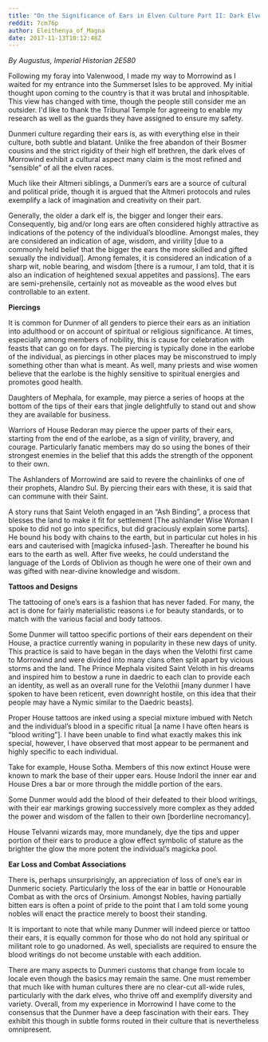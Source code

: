 ```yaml
---
title: "On the Significance of Ears in Elven Culture Part II: Dark Elves"
reddit: 7cm76p
author: Eleithenya_of_Magna
date: 2017-11-13T10:12:48Z
---
```


*By Augustus, Imperial Historian 2E580*

Following my foray into Valenwood, I made my way to Morrowind as I waited for my entrance into the Summerset Isles to be approved. My initial thought upon coming to the country is that it was brutal and inhospitable. This view has changed with time, though the people still consider me an outsider. I'd like to thank the Tribunal Temple for agreeing to enable my research as well as the guards they have assigned to ensure my safety.

Dunmeri culture regarding their ears is, as with everything else in their culture, both subtle and blatant. Unlike the free abandon of their Bosmer cousins and the strict rigidity of their high elf brethren, the dark elves of Morrowind exhibit a cultural aspect many claim is the most refined and “sensible” of all the elven races.

Much like their Altmeri siblings, a Dunmeri’s ears are a source of cultural and political pride, though it is argued that the Altmeri protocols and rules exemplify a lack of imagination and creativity on their part.

Generally, the older a dark elf is, the bigger and longer their ears. Consequently, big and/or long ears are often considered highly attractive as indications of the potency of the individual’s bloodline. Amongst males, they are considered an indication of age, wisdom, and virility [due to a commonly held belief that the bigger the ears the more skilled and gifted sexually the individual]. Among females, it is considered an indication of a sharp wit, noble bearing, and wisdom [there is a rumour, I am told, that it is also an indication of heightened sexual appetites and passions]. The ears are semi-prehensile, certainly not as moveable as the wood elves but controllable to an extent. 

**Piercings**

It is common for Dunmer of all genders to pierce their ears as an initiation into adulthood or on account of spiritual or religious significance. At times, especially among members of nobility, this is cause for celebration with feasts that can go on for days. The piercing is typically done in the earlobe of the individual, as piercings in other places may be misconstrued to imply something other than what is meant. As well, many priests and wise women believe that the earlobe is the highly sensitive to spiritual energies and promotes good health.

Daughters of Mephala, for example, may pierce a series of hoops at the bottom of the tips of their ears that jingle delightfully to stand out and show they are available for business.

Warriors of House Redoran may pierce the upper parts of their ears, starting from the end of the earlobe, as a sign of virility, bravery, and courage. Particularly fanatic members may do so using the bones of their strongest enemies in the belief that this adds the strength of the opponent to their own.

The Ashlanders of Morrowind are said to revere the chainlinks of one of their prophets, Alandro Sul. By piercing their ears with these, it is said that can commune with their Saint.

A story runs that Saint Veloth engaged in an “Ash Binding”, a process that blesses the land to make it fit for settlement [The ashlander Wise Woman I spoke to did not go into specifics, but did graciously explain some parts]. He bound his body with chains to the earth, but in particular cut holes in his ears and cauterised with [magicka infused-]ash. Thereafter he bound his ears to the earth as well. After five weeks, he could understand the language of the Lords of Oblivion as though he were one of their own and was gifted with near-divine knowledge and wisdom.

**Tattoos and Designs**

The tattooing of one’s ears is a fashion that has never faded. For many, the act is done for fairly materialistic reasons i.e for beauty standards, or to match with the various facial and body tattoos.

Some Dunmer will tattoo specific portions of their ears dependent on their House, a practice currently waning in popularity in these new days of unity. This practice is said to have began in the days when the Velothi first came to Morrowind and were divided into many clans often split apart by vicious storms and the land. The Prince Mephala visited Saint Veloth in his dreams and inspired him to bestow a rune in daedric to each clan to provide each an identity, as well as an overall rune for the Velothii [many dunmer I have spoken to have been reticent, even downright hostile, on this idea that their people may have a Nymic similar to the Daedric beasts].

Proper House tattoos are inked using a special mixture imbued with Netch and the individual’s blood in a specific ritual [a name I have often hears is “blood writing”]. I have been unable to find what exactly makes this ink special, however, I have observed that most appear to be permanent and highly specific to each individual.

Take for example, House Sotha. Members of this now extinct House were known to mark the base of their upper ears. House Indoril the inner ear and House Dres a bar or more through the middle portion of the ears.

Some Dunmer would add the blood of their defeated to their blood writings, with their ear markings growing successively more complex as they added the power and wisdom of the fallen to their own [borderline necromancy].


House Telvanni wizards may, more mundanely, dye the tips and upper portion of their ears to produce a glow effect symbolic of stature as the brighter the glow the more potent the individual’s magicka pool.

**Ear Loss and Combat Associations**

There is, perhaps unsurprisingly, an appreciation of loss of one’s ear in Dunmeric society. Particularly the loss of the ear in battle or Honourable Combat as with the orcs of Orsinium. Amongst Nobles, having partially bitten ears is often a point of pride to the point that I am told some young nobles will enact the practice merely to boost their standing.

It is important to note that while many Dunmer will indeed pierce or tattoo their ears, it is equally common for those who do not hold any spiritual or militant role to go unadorned. As well, specialists are required to ensure the blood writings do not become unstable with each addition. 

There are many aspects to Dunmeri customs that change from locale to locale even though the basics may remain the same. One must remember that much like with human cultures there are no clear-cut all-wide rules, particularly with the dark elves, who thrive off and exemplify diversity and variety. Overall, from my experience in Morrowind I have come to the consensus that the Dunmer have a deep fascination with their ears. They exhibit this though in subtle forms routed in their culture that is nevertheless omnipresent.

